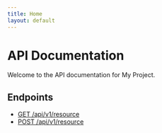 ```yaml
---
title: Home
layout: default
---
```


# API Documentation

Welcome to the API documentation for My Project.

## Endpoints

- [GET /api/v1/resource](get-resource.md)
- [POST /api/v1/resource](post-resource.md)
